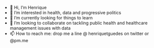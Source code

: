 - 👋 Hi, I’m Henrique
- 👀 I’m interested in health, data and progressive politics
- 🌱 I’m currently looking for things to learn
- 💞️ I’m looking to collaborate on tackling public health and healthcare management issues with data
- 📫 How to reach me: drop me a line @ henriquetguedes on twitter or @pm.me

<!---
henriquetguedes/henriquetguedes is a ✨ special ✨ repository because its `README.md` (this file) appears on your GitHub profile.
You can click the Preview link to take a look at your changes.
--->
